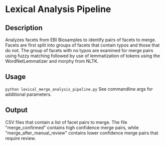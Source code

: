 # Lexical Analysis Pipeline

## Description
Analyzes facets from EBI Biosamples to identify pairs of facets to merge. Facets are first split into 
groups of facets that contain typos and those that do not. The group of facets with no typos are examined
for merge pairs using fuzzy matching followed by use of lemmatization of tokens using the WordNetLemmatizer
and morphy from NLTK. 

## Usage 
`python lexical_merge_analysis_pipeline.py`
See commandline args for additional parameters.

## Output
CSV files that contain a list of facet pairs to merge. The file "merge_confirmed" contains high confidence merge pairs, while 
"merge_after_manual_review" contains lower confidence merge pairs that require review.


